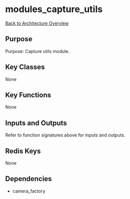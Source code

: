 # modules_capture_utils
[Back to Architecture Overview](../README.md)

## Purpose
Purpose: Capture utils module.

## Key Classes
None

## Key Functions
None

## Inputs and Outputs
Refer to function signatures above for inputs and outputs.

## Redis Keys
None

## Dependencies
- camera_factory
